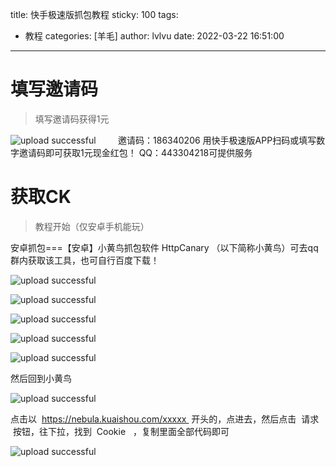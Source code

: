 title: 快手极速版抓包教程
sticky: 100
tags:
  - 教程
categories: [羊毛]
author: lvlvu
date: 2022-03-22 16:51:00
---
# 填写邀请码
>填写邀请码获得1元





![upload successful](/images/pasted-1.png)
        
邀请码：186340206
用快手极速版APP扫码或填写数字邀请码即可获取1元现金红包！
QQ：443304218可提供服务



<div class="success">

# 获取CK
> 教程开始（仅安卓手机能玩）

</div>


安卓抓包===【安卓】小黄鸟抓包软件 HttpCanary （以下简称小黄鸟）可去qq群内获取该工具，也可自行百度下载！


![upload successful](/images/pasted-2.png)

![upload successful](/images/pasted-3.png)

![upload successful](/images/pasted-4.png)

![upload successful](/images/pasted-7.png)

![upload successful](/images/pasted-8.png)

然后回到小黄鸟

![upload successful](/images/pasted-6.png)

点击以  https://nebula.kuaishou.com/xxxxx  开头的，点进去，然后点击  请求   按钮，往下拉，找到  Cookie   ，复制里面全部代码即可

![upload successful](/images/pasted-5.png)
</div>